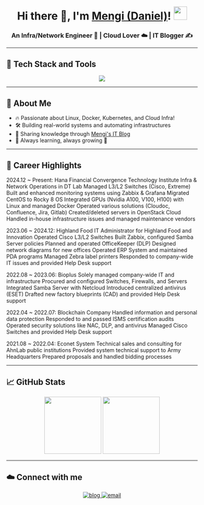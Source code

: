 <h1 align="center">
  Hi there 👋, I'm <a href="https://your-blog-link" target="_blank">Mengi (Daniel)</a>!
  <img src="https://media.giphy.com/media/hvRJCLFzcasrR4ia7z/giphy.gif" width="35px">
</h1>

<h3 align="center">An Infra/Network Engineer 🚀 | Cloud Lover ☁️ | IT Blogger ✍️</h3>

---

## 🧰 Tech Stack and Tools

<p align="center">
  <img src="https://skillicons.dev/icons?i=linux,docker,kubernetes,aws,azure,gcp,prometheus,grafana,terraform,git" />
</p>

---

## 🚀 About Me

- 🔥 Passionate about Linux, Docker, Kubernetes, and Cloud Infra!
- 🛠️ Building real-world systems and automating infrastructures
- 📖 Sharing knowledge through [Mengi's IT Blog](https://your-blog-link)
- 🎯 Always learning, always growing 🌱

---
## 💼 Career Highlights
2024.12 ~ Present: Hana Financial Convergence Technology Institute
Infra & Network Operations in DT Lab
Managed L3/L2 Switches (Cisco, Extreme)
Built and enhanced monitoring systems using Zabbix & Grafana
Migrated CentOS to Rocky 8 OS
Integrated GPUs (Nvidia A100, V100, H100) with Linux and managed Docker
Operated various solutions (Cloudoc, Confluence, Jira, Gitlab)
Created/deleted servers in OpenStack Cloud
Handled in-house infrastructure issues and managed maintenance vendors

2023.06 ~ 2024.12: Highland Food
IT Administrator for Highland Food and Innovation
Operated Cisco L3/L2 Switches
Built Zabbix, configured Samba Server policies
Planned and operated OfficeKeeper (DLP)
Designed network diagrams for new offices
Operated ERP System and maintained PDA programs
Managed Zebra label printers
Responded to company-wide IT issues and provided Help Desk support

2022.08 ~ 2023.06: Bioplus
Solely managed company-wide IT and infrastructure
Procured and configured Switches, Firewalls, and Servers
Integrated Samba Server with Netcloud
Introduced centralized antivirus (ESET)
Drafted new factory blueprints (CAD) and provided Help Desk support

2022.04 ~ 2022.07: Blockchain Company
Handled information and personal data protection
Responded to and passed ISMS certification audits
Operated security solutions like NAC, DLP, and antivirus
Managed Cisco Switches and provided Help Desk support

2021.08 ~ 2022.04: Econet System
Technical sales and consulting for AhnLab public institutions
Provided system technical support to Army Headquarters
Prepared proposals and handled bidding processes

---

## 📈 GitHub Stats
<p align="center">
  <img src="https://github-readme-stats.vercel.app/api?username=Leemingi6901&show_icons=true&theme=radical"  height="150px"/>
  <img src="https://github-readme-streak-stats.herokuapp.com/?user=Leemingi6901&theme=radical"  height="150px"/>
</p>

---

## ☁️ Connect with me

<p align="center">
  <a href="[https://your-blog-link](https://leemingi6901.github.io/)" target="_blank">
    <img src="https://img.shields.io/badge/Blog-Mengi's_IT_Blog-blue?style=for-the-badge&logo=github" alt="blog" />
  </a>
  <a href="mailto:leemingi69012@gmail.com">
    <img src="https://img.shields.io/badge/Email-leemingi69012@gmail.com-red?style=for-the-badge&logo=gmail" alt="email" />
  </a>
</p>
